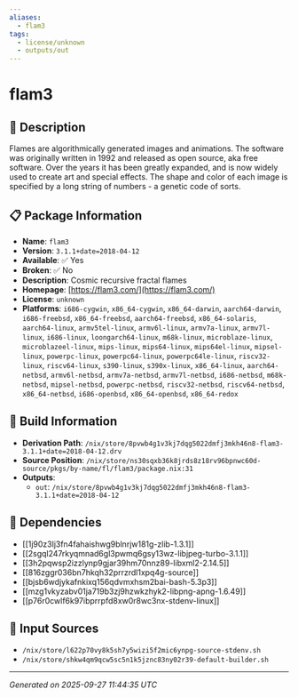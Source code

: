 ```yaml
---
aliases:
  - flam3
tags:
  - license/unknown
  - outputs/out
---
```


# flam3

## 📝 Description

Flames are algorithmically generated images and animations. The software
was originally written in 1992 and released as open source, aka free
software. Over the years it has been greatly expanded, and is now widely
used to create art and special effects. The shape and color of each image
is specified by a long string of numbers - a genetic code of sorts.


## 📋 Package Information

- **Name**: `flam3`
- **Version**: `3.1.1+date=2018-04-12`
- **Available**: ✅ Yes
- **Broken**: ✅ No
- **Description**: Cosmic recursive fractal flames
- **Homepage**: [https://flam3.com/](https://flam3.com/)
- **License**: `unknown`
- **Platforms**: `i686-cygwin`, `x86_64-cygwin`, `x86_64-darwin`, `aarch64-darwin`, `i686-freebsd`, `x86_64-freebsd`, `aarch64-freebsd`, `x86_64-solaris`, `aarch64-linux`, `armv5tel-linux`, `armv6l-linux`, `armv7a-linux`, `armv7l-linux`, `i686-linux`, `loongarch64-linux`, `m68k-linux`, `microblaze-linux`, `microblazeel-linux`, `mips-linux`, `mips64-linux`, `mips64el-linux`, `mipsel-linux`, `powerpc-linux`, `powerpc64-linux`, `powerpc64le-linux`, `riscv32-linux`, `riscv64-linux`, `s390-linux`, `s390x-linux`, `x86_64-linux`, `aarch64-netbsd`, `armv6l-netbsd`, `armv7a-netbsd`, `armv7l-netbsd`, `i686-netbsd`, `m68k-netbsd`, `mipsel-netbsd`, `powerpc-netbsd`, `riscv32-netbsd`, `riscv64-netbsd`, `x86_64-netbsd`, `i686-openbsd`, `x86_64-openbsd`, `x86_64-redox`

## 🔧 Build Information

- **Derivation Path**: `/nix/store/8pvwb4g1v3kj7dqg5022dmfj3mkh46n8-flam3-3.1.1+date=2018-04-12.drv`
- **Source Position**: `/nix/store/ns30sqxb36k8jrds8z18rv96bpnwc60d-source/pkgs/by-name/fl/flam3/package.nix:31`
- **Outputs**:
  - `out`:  `/nix/store/8pvwb4g1v3kj7dqg5022dmfj3mkh46n8-flam3-3.1.1+date=2018-04-12`

## 🔗 Dependencies

- [[1j90z3lj3fn4fahaishwg9blnrjw181g-zlib-1.3.1]]
- [[2sgql247rkyqmnad6gl3pwmq6gsy13wz-libjpeg-turbo-3.1.1]]
- [[3h2pqwsp2izzlynp9gjar39hm70nnz89-libxml2-2.14.5]]
- [[816zggr036bn7hkqh32prrzrdl1xpq4g-source]]
- [[bjsb6wdjykafnkixq156qdvmxhsm2bai-bash-5.3p3]]
- [[mzg1vkyzabv01ja719b3zj9hzwkzhyk2-libpng-apng-1.6.49]]
- [[p76r0cwlf6k97ibprrpfd8xw0r8wc3nx-stdenv-linux]]

## 📁 Input Sources

- `/nix/store/l622p70vy8k5sh7y5wizi5f2mic6ynpg-source-stdenv.sh`
- `/nix/store/shkw4qm9qcw5sc5n1k5jznc83ny02r39-default-builder.sh`

---
*Generated on 2025-09-27 11:44:35 UTC*
